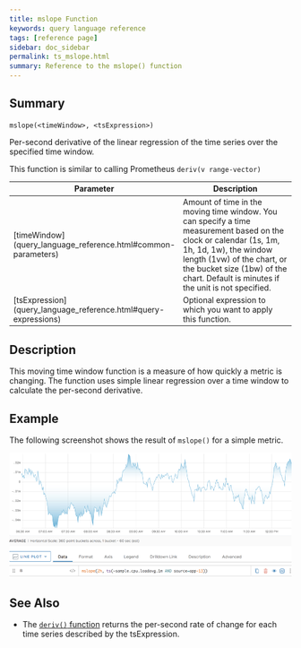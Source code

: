 ```yaml
---
title: mslope Function
keywords: query language reference
tags: [reference page]
sidebar: doc_sidebar
permalink: ts_mslope.html
summary: Reference to the mslope() function
---
```


## Summary
```
mslope(<timeWindow>, <tsExpression>)
```

Per-second derivative of the linear regression of the time series over the specified time window.

This function is similar to calling Prometheus `deriv(v range-vector)`

<table style="width: 100%;">
<tbody>
<thead>
<tr><th width="20%">Parameter</th><th width="80%">Description</th></tr>
</thead>
<tr>
<td markdown="span">[timeWindow](query_language_reference.html#common-parameters)</td>
<td markdown="span">Amount of time in the moving time window. You can specify a time measurement based on the clock or calendar (1s, 1m, 1h, 1d, 1w), the window length (1vw) of the chart, or the bucket size (1bw) of the chart. Default is minutes if the unit is not specified.</td></tr>
<tr>
<td markdown="span"> [tsExpression](query_language_reference.html#query-expressions)</td>
<td>Optional expression to which you want to apply this function. </td>
</tr>
</tbody>
</table>

## Description

This moving time window function is a measure of how quickly a metric is changing. The function uses simple linear regression over a time window to calculate the per-second derivative.

<!---
`mslope()` differs from similar functions as follows:
* rate() -- In contrast to `rate()`, `mslope()` uses more than two smaples using simple linear regression (also called least-squares regression)
* integral() --
* integrate() --

Note: I expect confusion from our uses about whether to use this or integral or integrate.  We should clearly call out the differences.  One difference i can think of is that this function considers more points in computing the rate of change.
--->

## Example

The following screenshot shows the result of `mslope()` for a simple metric.

![mslope function](images/ts_mslope.png)

## See Also

* The [`deriv()` function](ts_deriv.html) returns the per-second rate of change for each time series described by the tsExpression.
